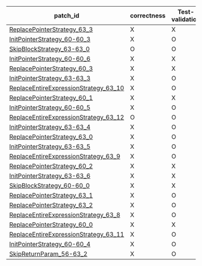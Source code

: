  | patch_id |correctness |Test-validation |NPEX-validation |
 |--- | --- | --- | --- | 
 | [ReplacePointerStrategy_63_3](./patches/ReplacePointerStrategy_63_3/patch.java#64) | X | X | X | 
 | [InitPointerStrategy_60-60_3](./patches/InitPointerStrategy_60-60_3/patch.java#61) | X | O | X | 
 | [SkipBlockStrategy_63-63_0](./patches/SkipBlockStrategy_63-63_0/patch.java#64) | O | O | O | 
 | [InitPointerStrategy_60-60_6](./patches/InitPointerStrategy_60-60_6/patch.java#61) | X | X | X | 
 | [ReplacePointerStrategy_60_3](./patches/ReplacePointerStrategy_60_3/patch.java#61) | X | X | X | 
 | [InitPointerStrategy_63-63_3](./patches/InitPointerStrategy_63-63_3/patch.java#64) | X | O | X | 
 | [ReplaceEntireExpressionStrategy_63_10](./patches/ReplaceEntireExpressionStrategy_63_10/patch.java#64) | X | O | X | 
 | [ReplacePointerStrategy_60_1](./patches/ReplacePointerStrategy_60_1/patch.java#61) | X | X | X | 
 | [InitPointerStrategy_60-60_5](./patches/InitPointerStrategy_60-60_5/patch.java#61) | X | O | X | 
 | [ReplaceEntireExpressionStrategy_63_12](./patches/ReplaceEntireExpressionStrategy_63_12/patch.java#64) | O | O | O | 
 | [InitPointerStrategy_63-63_4](./patches/InitPointerStrategy_63-63_4/patch.java#64) | X | O | X | 
 | [ReplacePointerStrategy_63_0](./patches/ReplacePointerStrategy_63_0/patch.java#64) | X | O | X | 
 | [InitPointerStrategy_63-63_5](./patches/InitPointerStrategy_63-63_5/patch.java#64) | X | O | X | 
 | [ReplaceEntireExpressionStrategy_63_9](./patches/ReplaceEntireExpressionStrategy_63_9/patch.java#64) | X | O | X | 
 | [ReplacePointerStrategy_60_2](./patches/ReplacePointerStrategy_60_2/patch.java#61) | X | X | X | 
 | [InitPointerStrategy_63-63_6](./patches/InitPointerStrategy_63-63_6/patch.java#64) | X | X | X | 
 | [SkipBlockStrategy_60-60_0](./patches/SkipBlockStrategy_60-60_0/patch.java#61) | X | X | X | 
 | [ReplacePointerStrategy_63_1](./patches/ReplacePointerStrategy_63_1/patch.java#64) | X | O | X | 
 | [ReplacePointerStrategy_63_2](./patches/ReplacePointerStrategy_63_2/patch.java#64) | X | O | X | 
 | [ReplaceEntireExpressionStrategy_63_8](./patches/ReplaceEntireExpressionStrategy_63_8/patch.java#64) | X | O | X | 
 | [ReplacePointerStrategy_60_0](./patches/ReplacePointerStrategy_60_0/patch.java#61) | X | X | X | 
 | [ReplaceEntireExpressionStrategy_63_11](./patches/ReplaceEntireExpressionStrategy_63_11/patch.java#64) | X | O | X | 
 | [InitPointerStrategy_60-60_4](./patches/InitPointerStrategy_60-60_4/patch.java#61) | X | O | X | 
 | [SkipReturnParam_56-63_2](./patches/SkipReturnParam_56-63_2/patch.java#57) | X | O | X | 
